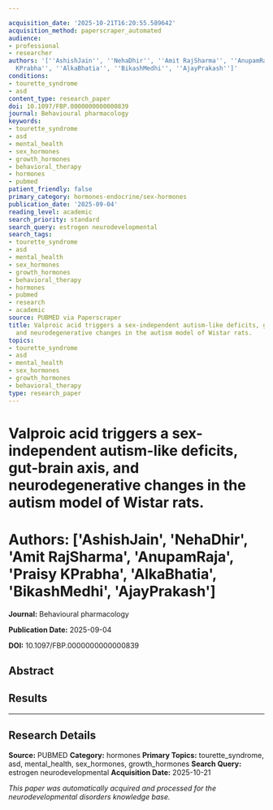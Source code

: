 ```yaml
---

acquisition_date: '2025-10-21T16:20:55.589642'
acquisition_method: paperscraper_automated
audience:
- professional
- researcher
authors: '[''AshishJain'', ''NehaDhir'', ''Amit RajSharma'', ''AnupamRaja'', ''Praisy
  KPrabha'', ''AlkaBhatia'', ''BikashMedhi'', ''AjayPrakash'']'
conditions:
- tourette_syndrome
- asd
content_type: research_paper
doi: 10.1097/FBP.0000000000000839
journal: Behavioural pharmacology
keywords:
- tourette_syndrome
- asd
- mental_health
- sex_hormones
- growth_hormones
- behavioral_therapy
- hormones
- pubmed
patient_friendly: false
primary_category: hormones-endocrine/sex-hormones
publication_date: '2025-09-04'
reading_level: academic
search_priority: standard
search_query: estrogen neurodevelopmental
search_tags:
- tourette_syndrome
- asd
- mental_health
- sex_hormones
- growth_hormones
- behavioral_therapy
- hormones
- pubmed
- research
- academic
source: PUBMED via Paperscraper
title: Valproic acid triggers a sex-independent autism-like deficits, gut-brain axis,
  and neurodegenerative changes in the autism model of Wistar rats.
topics:
- tourette_syndrome
- asd
- mental_health
- sex_hormones
- growth_hormones
- behavioral_therapy
type: research_paper
---
```




# Valproic acid triggers a sex-independent autism-like deficits, gut-brain axis, and neurodegenerative changes in the autism model of Wistar rats.

# **Authors:** ['AshishJain', 'NehaDhir', 'Amit RajSharma', 'AnupamRaja', 'Praisy KPrabha', 'AlkaBhatia', 'BikashMedhi', 'AjayPrakash']

**Journal:** Behavioural pharmacology

**Publication Date:** 2025-09-04

**DOI:** 10.1097/FBP.0000000000000839

## Abstract

## Results

---

## Research Details

**Source:** PUBMED
**Category:** hormones
**Primary Topics:** tourette_syndrome, asd, mental_health, sex_hormones, growth_hormones
**Search Query:** estrogen neurodevelopmental
**Acquisition Date:** 2025-10-21

*This paper was automatically acquired and processed for the neurodevelopmental disorders knowledge base.*

